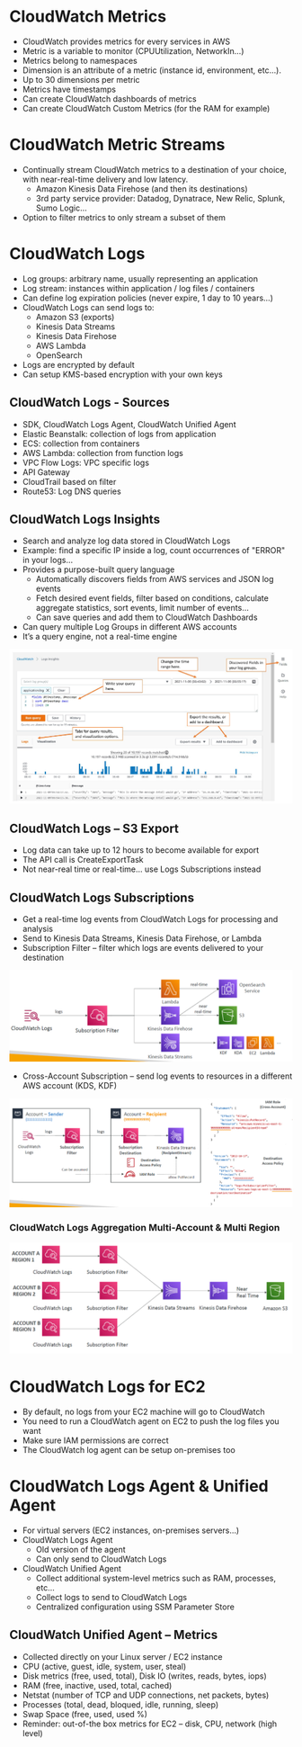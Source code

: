 # CloudWatch Metrics

- CloudWatch provides metrics for every services in AWS
- Metric is a variable to monitor (CPUUtilization, NetworkIn…)
- Metrics belong to namespaces
- Dimension is an attribute of a metric (instance id, environment, etc…).
- Up to 30 dimensions per metric
- Metrics have timestamps
- Can create CloudWatch dashboards of metrics
- Can create CloudWatch Custom Metrics (for the RAM for example)

# CloudWatch Metric Streams

- Continually stream CloudWatch metrics to a destination of your choice, with near-real-time delivery and low latency.
  - Amazon Kinesis Data Firehose (and then its destinations)
  - 3rd party service provider: Datadog, Dynatrace, New Relic, Splunk, Sumo Logic…
- Option to filter metrics to only stream a subset of them

# CloudWatch Logs

- Log groups: arbitrary name, usually representing an application
- Log stream: instances within application / log files / containers
- Can define log expiration policies (never expire, 1 day to 10 years…)
- CloudWatch Logs can send logs to:
  - Amazon S3 (exports)
  - Kinesis Data Streams
  - Kinesis Data Firehose
  - AWS Lambda
  - OpenSearch
- Logs are encrypted by default
- Can setup KMS-based encryption with your own keys

## CloudWatch Logs - Sources

- SDK, CloudWatch Logs Agent, CloudWatch Unified Agent
- Elastic Beanstalk: collection of logs from application
- ECS: collection from containers
- AWS Lambda: collection from function logs
- VPC Flow Logs: VPC specific logs
- API Gateway
- CloudTrail based on filter
- Route53: Log DNS queries

## CloudWatch Logs Insights

- Search and analyze log data stored in CloudWatch Logs
- Example: find a specific IP inside a log, count occurrences of "ERROR" in your logs…
- Provides a purpose-built query language
  - Automatically discovers fields from AWS services and JSON log events
  - Fetch desired event fields, filter based on conditions, calculate aggregate statistics, sort events, limit number of events…
  - Can save queries and add them to CloudWatch Dashboards
- Can query multiple Log Groups in different AWS accounts
- It’s a query engine, not a real-time engine

![image](./21_01_Monitoring&Audit_CloudWatch_Logs_Insights.png)

## CloudWatch Logs – S3 Export

- Log data can take up to 12 hours to become available for export
- The API call is CreateExportTask
- Not near-real time or real-time… use Logs Subscriptions instead

## CloudWatch Logs Subscriptions

- Get a real-time log events from CloudWatch Logs for processing and analysis
- Send to Kinesis Data Streams, Kinesis Data Firehose, or Lambda
- Subscription Filter – filter which logs are events delivered to your destination

![image](./21_01_Monitoring&Audit_CloudWatch_Logs_Subscriptions.png)

- Cross-Account Subscription – send log events to resources in a different
  AWS account (KDS, KDF)

![image](./21_01_Monitoring&Audit_CloudWatch_Logs_Cross_Sub.png)

### CloudWatch Logs Aggregation Multi-Account & Multi Region

![image](./21_01_Monitoring&Audit_CloudWatch_Logs_Aggregation.png)

# CloudWatch Logs for EC2

- By default, no logs from your EC2 machine will go to CloudWatch
- You need to run a CloudWatch agent on EC2 to push the log files you want
- Make sure IAM permissions are correct
- The CloudWatch log agent can be setup on-premises too

# CloudWatch Logs Agent & Unified Agent

- For virtual servers (EC2 instances, on-premises servers…)
- CloudWatch Logs Agent
  - Old version of the agent
  - Can only send to CloudWatch Logs
- CloudWatch Unified Agent
  - Collect additional system-level metrics such as RAM, processes, etc…
  - Collect logs to send to CloudWatch Logs
  - Centralized configuration using SSM Parameter Store

## CloudWatch Unified Agent – Metrics

- Collected directly on your Linux server / EC2 instance
- CPU (active, guest, idle, system, user, steal)
- Disk metrics (free, used, total), Disk IO (writes, reads, bytes, iops)
- RAM (free, inactive, used, total, cached)
- Netstat (number of TCP and UDP connections, net packets, bytes)
- Processes (total, dead, bloqued, idle, running, sleep)
- Swap Space (free, used, used %)
- Reminder: out-of-the box metrics for EC2 – disk, CPU, network (high level)
